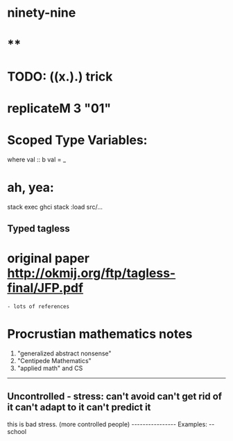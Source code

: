 # ninety-nine
# **


# TODO: ((x.).) trick
# replicateM 3 "01"
# Scoped Type Variables:
  where
    val :: b
    val = _

# ah, yea:
stack exec ghci
stack :load src/...


## Typed tagless
# original paper http://okmij.org/ftp/tagless-final/JFP.pdf
    - lots of references




# Procrustian mathematics notes

1. "generalized abstract nonsense"
2. "Centipede Mathematics"
3. "applied math" and CS

-----------------------------
Uncontrolled - stress:
  can't avoid
  can't get rid of it
  can't adapt to it
  can't predict it
------------------------------
this is bad stress.
(more controlled people)
---------------- Examples:
-- school
